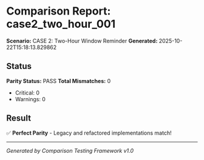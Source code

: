 # Comparison Report: case2_two_hour_001
**Scenario:** CASE 2: Two-Hour Window Reminder
**Generated:** 2025-10-22T15:18:13.829862

## Status
**Parity Status:** PASS
**Total Mismatches:** 0
  - Critical: 0
  - Warnings: 0

## Result
✅ **Perfect Parity** - Legacy and refactored implementations match!

---
*Generated by Comparison Testing Framework v1.0*